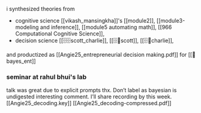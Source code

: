 i synthesized theories from 
- cognitive science [[vikash_mansingkha]]'s [[module2]], [[module3-modeling and inference]], [[module5 automating math]],  [[966 Computational Cognitive Science]], 
- decision science [[🗄️🗄️scott_charlie]], [[🗄️🧠scott]], [[🗄️🧠charlie]],

and productized as [[Angie25_entrepreneurial decision making.pdf]] for [[👥bayes_ent]]
### seminar at rahul bhui's lab
talk was great due to explicit prompts thx. Don’t label as bayesian is undigested interesting comment. I’ll share recording by this week.
[[Angie25_decoding.key]]
[[Angie25_decoding-compressed.pdf]]